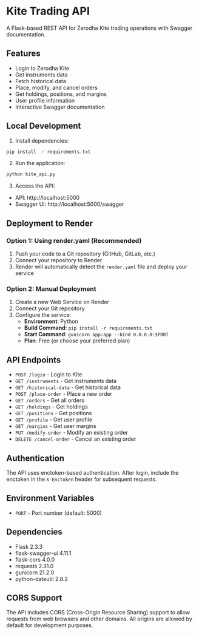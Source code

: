 # Kite Trading API

A Flask-based REST API for Zerodha Kite trading operations with Swagger documentation.

## Features

- Login to Zerodha Kite
- Get instruments data
- Fetch historical data
- Place, modify, and cancel orders
- Get holdings, positions, and margins
- User profile information
- Interactive Swagger documentation

## Local Development

1. Install dependencies:
```bash
pip install -r requirements.txt
```

2. Run the application:
```bash
python kite_api.py
```

3. Access the API:
- API: http://localhost:5000
- Swagger UI: http://localhost:5000/swagger

## Deployment to Render

### Option 1: Using render.yaml (Recommended)

1. Push your code to a Git repository (GitHub, GitLab, etc.)
2. Connect your repository to Render
3. Render will automatically detect the `render.yaml` file and deploy your service

### Option 2: Manual Deployment

1. Create a new Web Service on Render
2. Connect your Git repository
3. Configure the service:
   - **Environment**: Python
   - **Build Command**: `pip install -r requirements.txt`
   - **Start Command**: `gunicorn app:app --bind 0.0.0.0:$PORT`
   - **Plan**: Free (or choose your preferred plan)

## API Endpoints

- `POST /login` - Login to Kite
- `GET /instruments` - Get instruments data
- `GET /historical-data` - Get historical data
- `POST /place-order` - Place a new order
- `GET /orders` - Get all orders
- `GET /holdings` - Get holdings
- `GET /positions` - Get positions
- `GET /profile` - Get user profile
- `GET /margins` - Get user margins
- `PUT /modify-order` - Modify an existing order
- `DELETE /cancel-order` - Cancel an existing order

## Authentication

The API uses enctoken-based authentication. After login, include the enctoken in the `X-Enctoken` header for subsequent requests.

## Environment Variables

- `PORT` - Port number (default: 5000)

## Dependencies

- Flask 2.3.3
- flask-swagger-ui 4.11.1
- flask-cors 4.0.0
- requests 2.31.0
- gunicorn 21.2.0
- python-dateutil 2.8.2

## CORS Support

The API includes CORS (Cross-Origin Resource Sharing) support to allow requests from web browsers and other domains. All origins are allowed by default for development purposes.